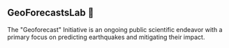 ## GeoForecastsLab 👋

The "Geoforecast" Initiative is an ongoing public scientific endeavor with a primary focus on predicting earthquakes and mitigating their impact.
